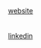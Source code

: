 <a href="https://liualex.me">
website
</a>
 <br/>
  <br/>
   <br/>
<a href="https://www.linkedin.com/in/alexxliu/">
linkedin
</a>
